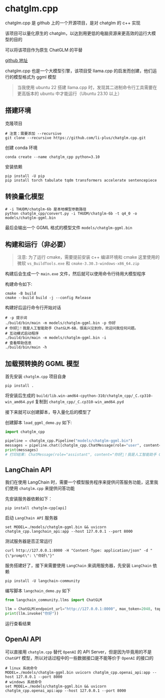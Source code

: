 # chatglm.cpp

chatglm.cpp 是 github 上的一个开源项目，是对 chatglm 的 c++ 实现

该项目可以量化原生的 chatglm，以达到用更低的电脑资源来更高效的运行大模型的目的

可以将该项目作为原生 ChatGLM 的平替

[github 地址](https://github.com/li-plus/chatglm.cpp)

chatglm.cpp 也是一个大模型引擎，该项目受 llama.cpp 的启发而创建，他们运行的模型格式为 ggml 模型

> 当我使用 ubuntu 22 搭建 llama.cpp 时，发现其二进制命令行工具需要在更高版本的 ubuntu 中才能运行（Ubuntu 23.10 以上）

## 搭建环境

克隆项目

```shell
# 注意：需要添加 --recursive
git clone --recursive https://github.com/li-plus/chatglm.cpp.git
```

创建 conda 环境

```shell
conda create --name chatglm_cpp python=3.10
```

安装依赖

```shell
pip install -U pip
pip install torch tabulate tqdm transformers accelerate sentencepiece
```

## 转换量化模型

```shell
# -i THUDM/chatglm-6b 是本地模型参数路径
python chatglm_cpp/convert.py -i THUDM/chatglm-6b -t q4_0 -o models/chatglm-ggml.bin
```

最后会输出一个 GGML 格式的模型文件 `models/chatglm-ggml.bin`

## 构建和运行（非必要）

> 注意: 为了运行 cmake，需要提前安装 c++ 编译环境和 cmake
> 这里使用的微软 `vs_BuildTools.exe` 和 `cmake-3.30.3-windows-x86_64.zip`


构建后会生成一个 `main.exe` 文件，然后就可以使用命令行待用大模型程序

构建命令如下:

```shell
cmake -B build
cmake --build build -j --config Release
```

构建好后运行命令行开始对话

```shell
# -p 提示词
./build/bin/main -m models/chatglm-ggml.bin -p 你好
# 你好👋！我是人工智能助手 ChatGLM-6B，很高兴见到你，欢迎问我任何问题。
# 互动模式启动程序
./build/bin/main -m models/chatglm-ggml.bin -i
# 查看帮助信息
./build/bin/main -h
```

## 加载预转换的 GGML 模型

首先安装 `chatglm.cpp` 项目自身

```shell
pip install .
```

将安装后生成的 `build/lib.win-amd64-cpython-310/chatglm_cpp/_C.cp310-win_amd64.pyd` 复制到 `chatglm_cpp/_C.cp310-win_amd64.pyd`

接下来就可以创建脚本，导入量化后的模型了

创建脚本 `load_ggml_demo.py` 如下:

```python
import chatglm_cpp

pipeline = chatglm_cpp.Pipeline("models/chatglm-ggml.bin")
messages = pipeline.chat([chatglm_cpp.ChatMessage(role="user", content="你好")])
print(messages)
# 打印结果: ChatMessage(role="assistant", content="你好👋！我是人工智能助手 ChatGLM3-6B，很高兴见到你，欢迎问我任何问题。", tool_calls=[])
```

## LangChain API

我们在使用 LangChain 时，需要一个模型服务程序来提供问答服务功能，这里我们使用 `chatglm.cpp` 来提供问答功能

先安装服务器依赖如下：

```shell
pip install chatglm-cpp[api]
```

启动 `LangChain API` 服务器

```shell
set MODEL=./models/chatglm-ggml.bin && uvicorn chatglm_cpp.langchain_api:app --host 127.0.0.1 --port 8000
```

测试服务器是否正常运行

```shell
curl http://127.0.0.1:8000 -H "Content-Type: application/json" -d "{\"prompt\": \"你好\"}"
```

服务搭建好了，接下来需要使用 `LangChain` 来调用服务器，先安装 `LangChain` 依赖

```shell
pip install -U langchain-community
```

编写脚本 `langchain_demo.py` 如下

```python
from langchain_community.llms import ChatGLM

llm = ChatGLM(endpoint_url="http://127.0.0.1:8000", max_token=2048, top_p=0.7, temperature=0.95, with_history=False)
print(llm.invoke("你好"))
```

运行查看结果

## OpenAI API

可以直接用 `chatglm.cpp` 替代 `OpenAI` 的 API Server，但是因为毕竟用的不是 `ChatGPT` 模型，所以对话过程中的一些数据接口是不能等价于 `OpenAI` 的接口的

```shell
# linux 系统命令
MODEL=./models/chatglm-ggml.bin uvicorn chatglm_cpp.openai_api:app --host 127.0.0.1 --port 8000
# windows 系统命令
set MODEL=./models/chatglm-ggml.bin && uvicorn chatglm_cpp.openai_api:app --host 127.0.0.1 --port 8000
```